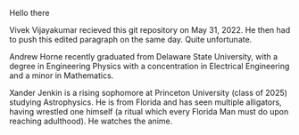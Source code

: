 Hello there

Vivek Vijayakumar recieved this git repository on May 31, 2022. He then had to push this edited paragraph on the same day. Quite unfortunate.

Andrew Horne recently graduated from Delaware State University, with a degree in Engineering Physics with a concentration in Electrical Engineering and a minor in Mathematics. 

Xander Jenkin is a rising sophomore at Princeton University (class of 2025) studying Astrophysics. He is from Florida and has seen multiple alligators, having wrestled one himself (a ritual which every Florida Man must do upon reaching adulthood). He watches the anime.
